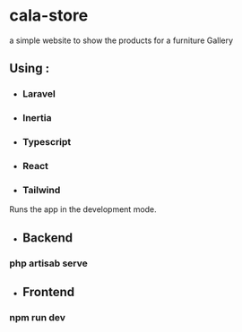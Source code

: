 # cala-store
a simple website to show the products for a furniture Gallery




## Using : 
- ### Laravel
- ### Inertia
- ### Typescript
- ### React
- ### Tailwind


Runs the app in the development mode.
- ## Backend
### php artisab serve
- ## Frontend
### npm run dev
